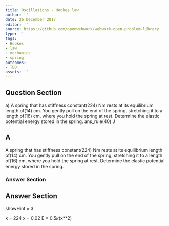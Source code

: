 ```yaml
---
title: Oscillations - Hookes law
author: ''
date: 26 December 2017
editor: ''
source: https://github.com/openwebwork/webwork-open-problem-library
type: ''
tags:
- Hookes
- law
- mechanics
- spring
outcomes:
- TBD
assets: ''
---
```


## Question Section 

a) A spring that has stiffness constant(224) Nm rests at its equilibrium length of(14) cm. You gently pull on the end of the spring, stretching it to a length of(16) cm, where you hold the spring at rest. Determine the elastic potential energy stored in the spring.
ans_rule(40) J
## A
A spring that has stiffness constant(224) Nm rests at its equilibrium length of(14) cm. You gently pull on the end of the spring, stretching it to a length of(16) cm, where you hold the spring at rest. Determine the elastic potential energy stored in the spring.
### Answer Section


## Answer Section

showHint = 3

k = 224
x = 0.02
E = 0.5*k*(x**2)